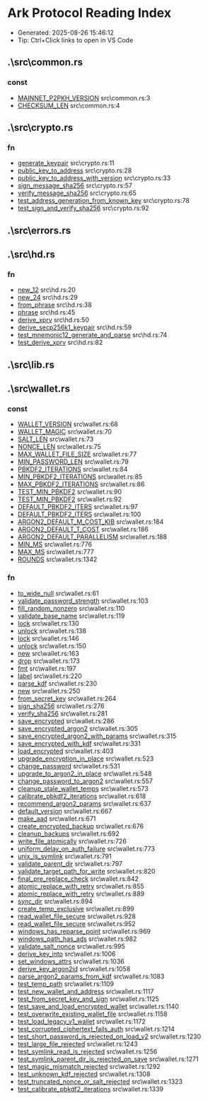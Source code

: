 ﻿# Ark Protocol Reading Index

- Generated: 2025-08-26 15:46:12
- Tip: Ctrl+Click links to open in VS Code

## .\src\common.rs
### const
- [MAINNET_P2PKH_VERSION](vscode://file/C%3A/Users/plant/Desktop/Rust%E5%8C%BA%E5%9D%97%E9%93%BE/ArkProtocol/src/common.rs:3)  src\common.rs:3
- [CHECKSUM_LEN](vscode://file/C%3A/Users/plant/Desktop/Rust%E5%8C%BA%E5%9D%97%E9%93%BE/ArkProtocol/src/common.rs:4)  src\common.rs:4

## .\src\crypto.rs
### fn
- [generate_keypair](vscode://file/C%3A/Users/plant/Desktop/Rust%E5%8C%BA%E5%9D%97%E9%93%BE/ArkProtocol/src/crypto.rs:11)  src\crypto.rs:11
- [public_key_to_address](vscode://file/C%3A/Users/plant/Desktop/Rust%E5%8C%BA%E5%9D%97%E9%93%BE/ArkProtocol/src/crypto.rs:28)  src\crypto.rs:28
- [public_key_to_address_with_version](vscode://file/C%3A/Users/plant/Desktop/Rust%E5%8C%BA%E5%9D%97%E9%93%BE/ArkProtocol/src/crypto.rs:33)  src\crypto.rs:33
- [sign_message_sha256](vscode://file/C%3A/Users/plant/Desktop/Rust%E5%8C%BA%E5%9D%97%E9%93%BE/ArkProtocol/src/crypto.rs:57)  src\crypto.rs:57
- [verify_message_sha256](vscode://file/C%3A/Users/plant/Desktop/Rust%E5%8C%BA%E5%9D%97%E9%93%BE/ArkProtocol/src/crypto.rs:65)  src\crypto.rs:65
- [test_address_generation_from_known_key](vscode://file/C%3A/Users/plant/Desktop/Rust%E5%8C%BA%E5%9D%97%E9%93%BE/ArkProtocol/src/crypto.rs:78)  src\crypto.rs:78
- [test_sign_and_verify_sha256](vscode://file/C%3A/Users/plant/Desktop/Rust%E5%8C%BA%E5%9D%97%E9%93%BE/ArkProtocol/src/crypto.rs:92)  src\crypto.rs:92

## .\src\errors.rs

## .\src\hd.rs
### fn
- [new_12](vscode://file/C%3A/Users/plant/Desktop/Rust%E5%8C%BA%E5%9D%97%E9%93%BE/ArkProtocol/src/hd.rs:20)  src\hd.rs:20
- [new_24](vscode://file/C%3A/Users/plant/Desktop/Rust%E5%8C%BA%E5%9D%97%E9%93%BE/ArkProtocol/src/hd.rs:29)  src\hd.rs:29
- [from_phrase](vscode://file/C%3A/Users/plant/Desktop/Rust%E5%8C%BA%E5%9D%97%E9%93%BE/ArkProtocol/src/hd.rs:38)  src\hd.rs:38
- [phrase](vscode://file/C%3A/Users/plant/Desktop/Rust%E5%8C%BA%E5%9D%97%E9%93%BE/ArkProtocol/src/hd.rs:45)  src\hd.rs:45
- [derive_xprv](vscode://file/C%3A/Users/plant/Desktop/Rust%E5%8C%BA%E5%9D%97%E9%93%BE/ArkProtocol/src/hd.rs:50)  src\hd.rs:50
- [derive_secp256k1_keypair](vscode://file/C%3A/Users/plant/Desktop/Rust%E5%8C%BA%E5%9D%97%E9%93%BE/ArkProtocol/src/hd.rs:59)  src\hd.rs:59
- [test_mnemonic12_generate_and_parse](vscode://file/C%3A/Users/plant/Desktop/Rust%E5%8C%BA%E5%9D%97%E9%93%BE/ArkProtocol/src/hd.rs:74)  src\hd.rs:74
- [test_derive_xprv](vscode://file/C%3A/Users/plant/Desktop/Rust%E5%8C%BA%E5%9D%97%E9%93%BE/ArkProtocol/src/hd.rs:82)  src\hd.rs:82

## .\src\lib.rs

## .\src\wallet.rs
### const
- [WALLET_VERSION](vscode://file/C%3A/Users/plant/Desktop/Rust%E5%8C%BA%E5%9D%97%E9%93%BE/ArkProtocol/src/wallet.rs:68)  src\wallet.rs:68
- [WALLET_MAGIC](vscode://file/C%3A/Users/plant/Desktop/Rust%E5%8C%BA%E5%9D%97%E9%93%BE/ArkProtocol/src/wallet.rs:70)  src\wallet.rs:70
- [SALT_LEN](vscode://file/C%3A/Users/plant/Desktop/Rust%E5%8C%BA%E5%9D%97%E9%93%BE/ArkProtocol/src/wallet.rs:73)  src\wallet.rs:73
- [NONCE_LEN](vscode://file/C%3A/Users/plant/Desktop/Rust%E5%8C%BA%E5%9D%97%E9%93%BE/ArkProtocol/src/wallet.rs:75)  src\wallet.rs:75
- [MAX_WALLET_FILE_SIZE](vscode://file/C%3A/Users/plant/Desktop/Rust%E5%8C%BA%E5%9D%97%E9%93%BE/ArkProtocol/src/wallet.rs:77)  src\wallet.rs:77
- [MIN_PASSWORD_LEN](vscode://file/C%3A/Users/plant/Desktop/Rust%E5%8C%BA%E5%9D%97%E9%93%BE/ArkProtocol/src/wallet.rs:79)  src\wallet.rs:79
- [PBKDF2_ITERATIONS](vscode://file/C%3A/Users/plant/Desktop/Rust%E5%8C%BA%E5%9D%97%E9%93%BE/ArkProtocol/src/wallet.rs:84)  src\wallet.rs:84
- [MIN_PBKDF2_ITERATIONS](vscode://file/C%3A/Users/plant/Desktop/Rust%E5%8C%BA%E5%9D%97%E9%93%BE/ArkProtocol/src/wallet.rs:85)  src\wallet.rs:85
- [MAX_PBKDF2_ITERATIONS](vscode://file/C%3A/Users/plant/Desktop/Rust%E5%8C%BA%E5%9D%97%E9%93%BE/ArkProtocol/src/wallet.rs:86)  src\wallet.rs:86
- [TEST_MIN_PBKDF2](vscode://file/C%3A/Users/plant/Desktop/Rust%E5%8C%BA%E5%9D%97%E9%93%BE/ArkProtocol/src/wallet.rs:90)  src\wallet.rs:90
- [TEST_MIN_PBKDF2](vscode://file/C%3A/Users/plant/Desktop/Rust%E5%8C%BA%E5%9D%97%E9%93%BE/ArkProtocol/src/wallet.rs:92)  src\wallet.rs:92
- [DEFAULT_PBKDF2_ITERS](vscode://file/C%3A/Users/plant/Desktop/Rust%E5%8C%BA%E5%9D%97%E9%93%BE/ArkProtocol/src/wallet.rs:97)  src\wallet.rs:97
- [DEFAULT_PBKDF2_ITERS](vscode://file/C%3A/Users/plant/Desktop/Rust%E5%8C%BA%E5%9D%97%E9%93%BE/ArkProtocol/src/wallet.rs:100)  src\wallet.rs:100
- [ARGON2_DEFAULT_M_COST_KIB](vscode://file/C%3A/Users/plant/Desktop/Rust%E5%8C%BA%E5%9D%97%E9%93%BE/ArkProtocol/src/wallet.rs:184)  src\wallet.rs:184
- [ARGON2_DEFAULT_T_COST](vscode://file/C%3A/Users/plant/Desktop/Rust%E5%8C%BA%E5%9D%97%E9%93%BE/ArkProtocol/src/wallet.rs:186)  src\wallet.rs:186
- [ARGON2_DEFAULT_PARALLELISM](vscode://file/C%3A/Users/plant/Desktop/Rust%E5%8C%BA%E5%9D%97%E9%93%BE/ArkProtocol/src/wallet.rs:188)  src\wallet.rs:188
- [MIN_MS](vscode://file/C%3A/Users/plant/Desktop/Rust%E5%8C%BA%E5%9D%97%E9%93%BE/ArkProtocol/src/wallet.rs:776)  src\wallet.rs:776
- [MAX_MS](vscode://file/C%3A/Users/plant/Desktop/Rust%E5%8C%BA%E5%9D%97%E9%93%BE/ArkProtocol/src/wallet.rs:777)  src\wallet.rs:777
- [ROUNDS](vscode://file/C%3A/Users/plant/Desktop/Rust%E5%8C%BA%E5%9D%97%E9%93%BE/ArkProtocol/src/wallet.rs:1342)  src\wallet.rs:1342
### fn
- [to_wide_null](vscode://file/C%3A/Users/plant/Desktop/Rust%E5%8C%BA%E5%9D%97%E9%93%BE/ArkProtocol/src/wallet.rs:61)  src\wallet.rs:61
- [validate_password_strength](vscode://file/C%3A/Users/plant/Desktop/Rust%E5%8C%BA%E5%9D%97%E9%93%BE/ArkProtocol/src/wallet.rs:103)  src\wallet.rs:103
- [fill_random_nonzero](vscode://file/C%3A/Users/plant/Desktop/Rust%E5%8C%BA%E5%9D%97%E9%93%BE/ArkProtocol/src/wallet.rs:110)  src\wallet.rs:110
- [validate_base_name](vscode://file/C%3A/Users/plant/Desktop/Rust%E5%8C%BA%E5%9D%97%E9%93%BE/ArkProtocol/src/wallet.rs:119)  src\wallet.rs:119
- [lock](vscode://file/C%3A/Users/plant/Desktop/Rust%E5%8C%BA%E5%9D%97%E9%93%BE/ArkProtocol/src/wallet.rs:130)  src\wallet.rs:130
- [unlock](vscode://file/C%3A/Users/plant/Desktop/Rust%E5%8C%BA%E5%9D%97%E9%93%BE/ArkProtocol/src/wallet.rs:138)  src\wallet.rs:138
- [lock](vscode://file/C%3A/Users/plant/Desktop/Rust%E5%8C%BA%E5%9D%97%E9%93%BE/ArkProtocol/src/wallet.rs:146)  src\wallet.rs:146
- [unlock](vscode://file/C%3A/Users/plant/Desktop/Rust%E5%8C%BA%E5%9D%97%E9%93%BE/ArkProtocol/src/wallet.rs:150)  src\wallet.rs:150
- [new](vscode://file/C%3A/Users/plant/Desktop/Rust%E5%8C%BA%E5%9D%97%E9%93%BE/ArkProtocol/src/wallet.rs:163)  src\wallet.rs:163
- [drop](vscode://file/C%3A/Users/plant/Desktop/Rust%E5%8C%BA%E5%9D%97%E9%93%BE/ArkProtocol/src/wallet.rs:173)  src\wallet.rs:173
- [fmt](vscode://file/C%3A/Users/plant/Desktop/Rust%E5%8C%BA%E5%9D%97%E9%93%BE/ArkProtocol/src/wallet.rs:197)  src\wallet.rs:197
- [label](vscode://file/C%3A/Users/plant/Desktop/Rust%E5%8C%BA%E5%9D%97%E9%93%BE/ArkProtocol/src/wallet.rs:220)  src\wallet.rs:220
- [parse_kdf](vscode://file/C%3A/Users/plant/Desktop/Rust%E5%8C%BA%E5%9D%97%E9%93%BE/ArkProtocol/src/wallet.rs:230)  src\wallet.rs:230
- [new](vscode://file/C%3A/Users/plant/Desktop/Rust%E5%8C%BA%E5%9D%97%E9%93%BE/ArkProtocol/src/wallet.rs:250)  src\wallet.rs:250
- [from_secret_key](vscode://file/C%3A/Users/plant/Desktop/Rust%E5%8C%BA%E5%9D%97%E9%93%BE/ArkProtocol/src/wallet.rs:264)  src\wallet.rs:264
- [sign_sha256](vscode://file/C%3A/Users/plant/Desktop/Rust%E5%8C%BA%E5%9D%97%E9%93%BE/ArkProtocol/src/wallet.rs:276)  src\wallet.rs:276
- [verify_sha256](vscode://file/C%3A/Users/plant/Desktop/Rust%E5%8C%BA%E5%9D%97%E9%93%BE/ArkProtocol/src/wallet.rs:281)  src\wallet.rs:281
- [save_encrypted](vscode://file/C%3A/Users/plant/Desktop/Rust%E5%8C%BA%E5%9D%97%E9%93%BE/ArkProtocol/src/wallet.rs:286)  src\wallet.rs:286
- [save_encrypted_argon2](vscode://file/C%3A/Users/plant/Desktop/Rust%E5%8C%BA%E5%9D%97%E9%93%BE/ArkProtocol/src/wallet.rs:305)  src\wallet.rs:305
- [save_encrypted_argon2_with_params](vscode://file/C%3A/Users/plant/Desktop/Rust%E5%8C%BA%E5%9D%97%E9%93%BE/ArkProtocol/src/wallet.rs:315)  src\wallet.rs:315
- [save_encrypted_with_kdf](vscode://file/C%3A/Users/plant/Desktop/Rust%E5%8C%BA%E5%9D%97%E9%93%BE/ArkProtocol/src/wallet.rs:331)  src\wallet.rs:331
- [load_encrypted](vscode://file/C%3A/Users/plant/Desktop/Rust%E5%8C%BA%E5%9D%97%E9%93%BE/ArkProtocol/src/wallet.rs:403)  src\wallet.rs:403
- [upgrade_encryption_in_place](vscode://file/C%3A/Users/plant/Desktop/Rust%E5%8C%BA%E5%9D%97%E9%93%BE/ArkProtocol/src/wallet.rs:523)  src\wallet.rs:523
- [change_password](vscode://file/C%3A/Users/plant/Desktop/Rust%E5%8C%BA%E5%9D%97%E9%93%BE/ArkProtocol/src/wallet.rs:531)  src\wallet.rs:531
- [upgrade_to_argon2_in_place](vscode://file/C%3A/Users/plant/Desktop/Rust%E5%8C%BA%E5%9D%97%E9%93%BE/ArkProtocol/src/wallet.rs:548)  src\wallet.rs:548
- [change_password_to_argon2](vscode://file/C%3A/Users/plant/Desktop/Rust%E5%8C%BA%E5%9D%97%E9%93%BE/ArkProtocol/src/wallet.rs:557)  src\wallet.rs:557
- [cleanup_stale_wallet_temps](vscode://file/C%3A/Users/plant/Desktop/Rust%E5%8C%BA%E5%9D%97%E9%93%BE/ArkProtocol/src/wallet.rs:573)  src\wallet.rs:573
- [calibrate_pbkdf2_iterations](vscode://file/C%3A/Users/plant/Desktop/Rust%E5%8C%BA%E5%9D%97%E9%93%BE/ArkProtocol/src/wallet.rs:618)  src\wallet.rs:618
- [recommend_argon2_params](vscode://file/C%3A/Users/plant/Desktop/Rust%E5%8C%BA%E5%9D%97%E9%93%BE/ArkProtocol/src/wallet.rs:637)  src\wallet.rs:637
- [default_version](vscode://file/C%3A/Users/plant/Desktop/Rust%E5%8C%BA%E5%9D%97%E9%93%BE/ArkProtocol/src/wallet.rs:667)  src\wallet.rs:667
- [make_aad](vscode://file/C%3A/Users/plant/Desktop/Rust%E5%8C%BA%E5%9D%97%E9%93%BE/ArkProtocol/src/wallet.rs:671)  src\wallet.rs:671
- [create_encrypted_backup](vscode://file/C%3A/Users/plant/Desktop/Rust%E5%8C%BA%E5%9D%97%E9%93%BE/ArkProtocol/src/wallet.rs:676)  src\wallet.rs:676
- [cleanup_backups](vscode://file/C%3A/Users/plant/Desktop/Rust%E5%8C%BA%E5%9D%97%E9%93%BE/ArkProtocol/src/wallet.rs:692)  src\wallet.rs:692
- [write_file_atomically](vscode://file/C%3A/Users/plant/Desktop/Rust%E5%8C%BA%E5%9D%97%E9%93%BE/ArkProtocol/src/wallet.rs:726)  src\wallet.rs:726
- [uniform_delay_on_auth_failure](vscode://file/C%3A/Users/plant/Desktop/Rust%E5%8C%BA%E5%9D%97%E9%93%BE/ArkProtocol/src/wallet.rs:773)  src\wallet.rs:773
- [unix_is_symlink](vscode://file/C%3A/Users/plant/Desktop/Rust%E5%8C%BA%E5%9D%97%E9%93%BE/ArkProtocol/src/wallet.rs:791)  src\wallet.rs:791
- [validate_parent_dir](vscode://file/C%3A/Users/plant/Desktop/Rust%E5%8C%BA%E5%9D%97%E9%93%BE/ArkProtocol/src/wallet.rs:797)  src\wallet.rs:797
- [validate_target_path_for_write](vscode://file/C%3A/Users/plant/Desktop/Rust%E5%8C%BA%E5%9D%97%E9%93%BE/ArkProtocol/src/wallet.rs:820)  src\wallet.rs:820
- [final_pre_replace_check](vscode://file/C%3A/Users/plant/Desktop/Rust%E5%8C%BA%E5%9D%97%E9%93%BE/ArkProtocol/src/wallet.rs:842)  src\wallet.rs:842
- [atomic_replace_with_retry](vscode://file/C%3A/Users/plant/Desktop/Rust%E5%8C%BA%E5%9D%97%E9%93%BE/ArkProtocol/src/wallet.rs:855)  src\wallet.rs:855
- [atomic_replace_with_retry](vscode://file/C%3A/Users/plant/Desktop/Rust%E5%8C%BA%E5%9D%97%E9%93%BE/ArkProtocol/src/wallet.rs:889)  src\wallet.rs:889
- [sync_dir](vscode://file/C%3A/Users/plant/Desktop/Rust%E5%8C%BA%E5%9D%97%E9%93%BE/ArkProtocol/src/wallet.rs:894)  src\wallet.rs:894
- [create_temp_exclusive](vscode://file/C%3A/Users/plant/Desktop/Rust%E5%8C%BA%E5%9D%97%E9%93%BE/ArkProtocol/src/wallet.rs:899)  src\wallet.rs:899
- [read_wallet_file_secure](vscode://file/C%3A/Users/plant/Desktop/Rust%E5%8C%BA%E5%9D%97%E9%93%BE/ArkProtocol/src/wallet.rs:928)  src\wallet.rs:928
- [read_wallet_file_secure](vscode://file/C%3A/Users/plant/Desktop/Rust%E5%8C%BA%E5%9D%97%E9%93%BE/ArkProtocol/src/wallet.rs:952)  src\wallet.rs:952
- [windows_has_reparse_point](vscode://file/C%3A/Users/plant/Desktop/Rust%E5%8C%BA%E5%9D%97%E9%93%BE/ArkProtocol/src/wallet.rs:969)  src\wallet.rs:969
- [windows_path_has_ads](vscode://file/C%3A/Users/plant/Desktop/Rust%E5%8C%BA%E5%9D%97%E9%93%BE/ArkProtocol/src/wallet.rs:982)  src\wallet.rs:982
- [validate_salt_nonce](vscode://file/C%3A/Users/plant/Desktop/Rust%E5%8C%BA%E5%9D%97%E9%93%BE/ArkProtocol/src/wallet.rs:995)  src\wallet.rs:995
- [derive_key_into](vscode://file/C%3A/Users/plant/Desktop/Rust%E5%8C%BA%E5%9D%97%E9%93%BE/ArkProtocol/src/wallet.rs:1006)  src\wallet.rs:1006
- [set_windows_attrs](vscode://file/C%3A/Users/plant/Desktop/Rust%E5%8C%BA%E5%9D%97%E9%93%BE/ArkProtocol/src/wallet.rs:1036)  src\wallet.rs:1036
- [derive_key_argon2id](vscode://file/C%3A/Users/plant/Desktop/Rust%E5%8C%BA%E5%9D%97%E9%93%BE/ArkProtocol/src/wallet.rs:1058)  src\wallet.rs:1058
- [parse_argon2_params_from_kdf](vscode://file/C%3A/Users/plant/Desktop/Rust%E5%8C%BA%E5%9D%97%E9%93%BE/ArkProtocol/src/wallet.rs:1083)  src\wallet.rs:1083
- [test_temp_path](vscode://file/C%3A/Users/plant/Desktop/Rust%E5%8C%BA%E5%9D%97%E9%93%BE/ArkProtocol/src/wallet.rs:1109)  src\wallet.rs:1109
- [test_new_wallet_and_address](vscode://file/C%3A/Users/plant/Desktop/Rust%E5%8C%BA%E5%9D%97%E9%93%BE/ArkProtocol/src/wallet.rs:1117)  src\wallet.rs:1117
- [test_from_secret_key_and_sign](vscode://file/C%3A/Users/plant/Desktop/Rust%E5%8C%BA%E5%9D%97%E9%93%BE/ArkProtocol/src/wallet.rs:1125)  src\wallet.rs:1125
- [test_save_and_load_encrypted_wallet](vscode://file/C%3A/Users/plant/Desktop/Rust%E5%8C%BA%E5%9D%97%E9%93%BE/ArkProtocol/src/wallet.rs:1140)  src\wallet.rs:1140
- [test_overwrite_existing_wallet_file](vscode://file/C%3A/Users/plant/Desktop/Rust%E5%8C%BA%E5%9D%97%E9%93%BE/ArkProtocol/src/wallet.rs:1158)  src\wallet.rs:1158
- [test_load_legacy_v1_wallet](vscode://file/C%3A/Users/plant/Desktop/Rust%E5%8C%BA%E5%9D%97%E9%93%BE/ArkProtocol/src/wallet.rs:1172)  src\wallet.rs:1172
- [test_corrupted_ciphertext_fails_auth](vscode://file/C%3A/Users/plant/Desktop/Rust%E5%8C%BA%E5%9D%97%E9%93%BE/ArkProtocol/src/wallet.rs:1214)  src\wallet.rs:1214
- [test_short_password_is_rejected_on_load_v2](vscode://file/C%3A/Users/plant/Desktop/Rust%E5%8C%BA%E5%9D%97%E9%93%BE/ArkProtocol/src/wallet.rs:1230)  src\wallet.rs:1230
- [test_large_file_rejected](vscode://file/C%3A/Users/plant/Desktop/Rust%E5%8C%BA%E5%9D%97%E9%93%BE/ArkProtocol/src/wallet.rs:1243)  src\wallet.rs:1243
- [test_symlink_read_is_rejected](vscode://file/C%3A/Users/plant/Desktop/Rust%E5%8C%BA%E5%9D%97%E9%93%BE/ArkProtocol/src/wallet.rs:1256)  src\wallet.rs:1256
- [test_symlink_parent_dir_is_rejected_on_save](vscode://file/C%3A/Users/plant/Desktop/Rust%E5%8C%BA%E5%9D%97%E9%93%BE/ArkProtocol/src/wallet.rs:1271)  src\wallet.rs:1271
- [test_magic_mismatch_rejected](vscode://file/C%3A/Users/plant/Desktop/Rust%E5%8C%BA%E5%9D%97%E9%93%BE/ArkProtocol/src/wallet.rs:1292)  src\wallet.rs:1292
- [test_unknown_kdf_rejected](vscode://file/C%3A/Users/plant/Desktop/Rust%E5%8C%BA%E5%9D%97%E9%93%BE/ArkProtocol/src/wallet.rs:1308)  src\wallet.rs:1308
- [test_truncated_nonce_or_salt_rejected](vscode://file/C%3A/Users/plant/Desktop/Rust%E5%8C%BA%E5%9D%97%E9%93%BE/ArkProtocol/src/wallet.rs:1323)  src\wallet.rs:1323
- [test_calibrate_pbkdf2_iterations](vscode://file/C%3A/Users/plant/Desktop/Rust%E5%8C%BA%E5%9D%97%E9%93%BE/ArkProtocol/src/wallet.rs:1339)  src\wallet.rs:1339

